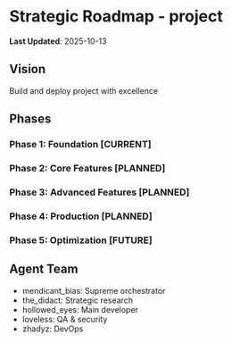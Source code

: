 # Strategic Roadmap - project

**Last Updated**: 2025-10-13

## Vision
Build and deploy project with excellence

## Phases
### Phase 1: Foundation [CURRENT]
### Phase 2: Core Features [PLANNED]
### Phase 3: Advanced Features [PLANNED]
### Phase 4: Production [PLANNED]
### Phase 5: Optimization [FUTURE]

## Agent Team
- mendicant_bias: Supreme orchestrator
- the_didact: Strategic research
- hollowed_eyes: Main developer
- loveless: QA & security
- zhadyz: DevOps
